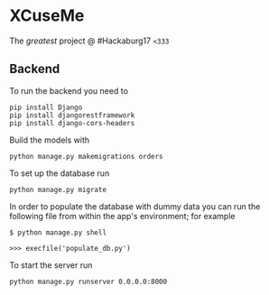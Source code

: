 # XCuseMe

The _greatest_ project @ #Hackaburg17 `<333`


## Backend

To run the backend you need to 

    pip install Django
    pip install djangorestframework
    pip install django-cors-headers

Build the models with

    python manage.py makemigrations orders

To set up the database run

    python manage.py migrate

In order to populate the database with dummy data you can run the following file from within the app's environment; for example

    $ python manage.py shell

    >>> execfile('populate_db.py')

To start the server run

    python manage.py runserver 0.0.0.0:8000
